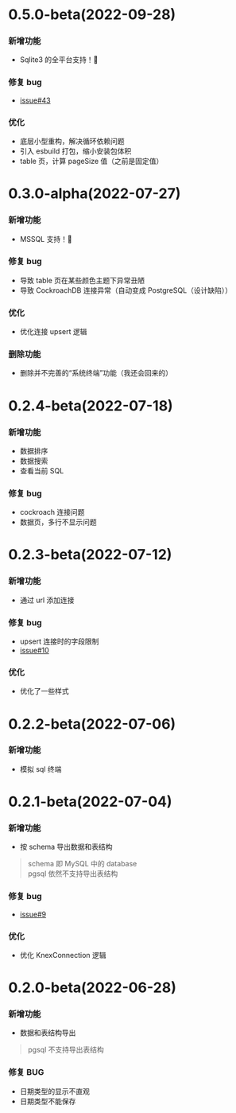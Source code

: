 # 0.5.0-beta(2022-09-28)
### 新增功能
+ Sqlite3 的全平台支持！🎉

### 修复 bug
+ [issue#43](https://github.com/ppz-pro/ppz.vscode/issues/34)

### 优化
+ 底层小型重构，解决循环依赖问题
+ 引入 esbuild 打包，缩小安装包体积
+ table 页，计算 pageSize 值（之前是固定值）

# 0.3.0-alpha(2022-07-27)
### 新增功能
+ MSSQL 支持！🎉

### 修复 bug
+ 导致 table 页在某些颜色主题下异常丑陋
+ 导致 CockroachDB 连接异常（自动变成 PostgreSQL（设计缺陷））

### 优化
+ 优化连接 upsert 逻辑

### 删除功能
+ 删除并不完善的“系统终端”功能（我还会回来的）

# 0.2.4-beta(2022-07-18)
### 新增功能
+ 数据排序
+ 数据搜索
+ 查看当前 SQL

### 修复 bug
+ cockroach 连接问题
+ 数据页，多行不显示问题

# 0.2.3-beta(2022-07-12)
### 新增功能
+ 通过 url 添加连接

### 修复 bug
+ upsert 连接时的字段限制
+ [issue#10](https://github.com/ppz-pro/ppz.vscode/issues/10)

### 优化
+ 优化了一些样式

# 0.2.2-beta(2022-07-06)
### 新增功能
+ 模拟 sql 终端

# 0.2.1-beta(2022-07-04)
### 新增功能
+ 按 schema 导出数据和表结构

> schema 即 MySQL 中的 database  
> pgsql 依然不支持导出表结构

### 修复 bug
+ [issue#9](https://github.com/ppz-pro/ppz.vscode/issues/9)

### 优化
+ 优化 KnexConnection 逻辑

# 0.2.0-beta(2022-06-28)
### 新增功能
+ 数据和表结构导出

> pgsql 不支持导出表结构

### 修复 BUG
+ 日期类型的显示不直观
+ 日期类型不能保存